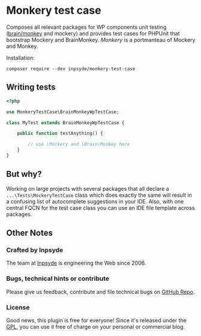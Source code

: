 # Monkery test case

Composes all relevant packages for WP components unit testing ([brain/monkey](https://brain-wp.github.io/BrainMonkey/) and mockery) and provides test cases for PHPUnit that bootstrap Mockery and BrainMonkey. _Monkery_ is a portmanteau of Mockery and Monkey.

Installation:
```
composer require --dev inpsyde/monkery-test-case
```

## Writing tests

```php
<?php

use MonkeryTestCase\BrainMonkeyWpTestCase;

class MyTest extends BrainMonkeyWpTestCase {

    public function testAnything() {

        // use \Mockery and \Brain\Monkey here
    }
}
```

## But why?

Working on large projects with several packages that all declare a `...\Tests\MockeryTestCase` class which does exactly
the same will result in a confusing list of autocomplete suggestions in your IDE. Also, with one central FQCN for the
test case class you can use an IDE file template across packages.

## Other Notes

### Crafted by Inpsyde

The team at [Inpsyde](http://inpsyde.com/) is engineering the Web since 2006.

### Bugs, technical hints or contribute

Please give us feedback, contribute and file technical bugs on [GitHub Repo](https://github.com/inpsyde/monkery-test-case).

### License

Good news, this plugin is free for everyone! Since it's released under the [GPL](https://github.com/inpsyde/monkery-test-case/blob/main/LICENSE), you can use it free of charge on your personal or commercial blog.

